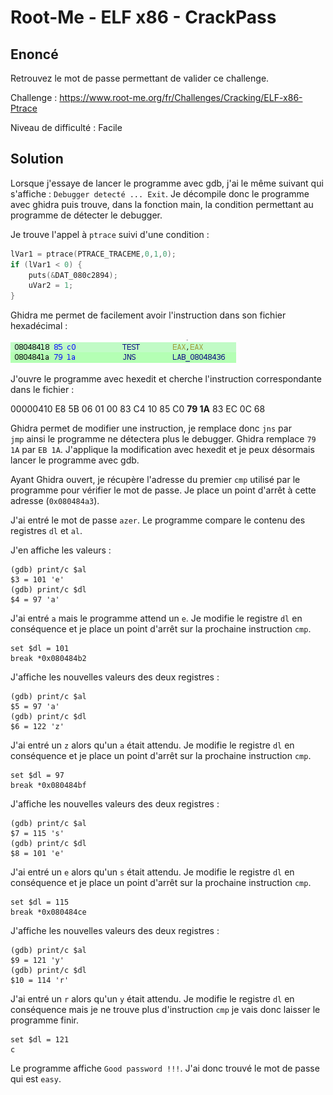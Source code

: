 # Root-Me - ELF x86 - CrackPass

## Enoncé

Retrouvez le mot de passe permettant de valider ce challenge.

Challenge : https://www.root-me.org/fr/Challenges/Cracking/ELF-x86-Ptrace

Niveau de difficulté : Facile

## Solution

Lorsque j'essaye de lancer le programme avec gdb, j'ai le même suivant qui s'affiche : `Debugger detecté ... Exit`. Je décompile donc le programme avec ghidra puis trouve, dans la fonction main, la condition permettant au programme de détecter le debugger.

Je trouve l'appel à `ptrace` suivi d'une condition :

```C
lVar1 = ptrace(PTRACE_TRACEME,0,1,0);
if (lVar1 < 0) {
    puts(&DAT_080c2894);
    uVar2 = 1;
}
```

Ghidra me permet de facilement avoir l'instruction dans son fichier hexadécimal :

![alt text](image.png)

J'ouvre le programme avec hexedit et cherche l'instruction correspondante dans le fichier :

00000410   E8 5B 06 01  00 83 C4 10  85 C0 __79 1A__  83 EC 0C 68

Ghidra permet de modifier une instruction, je remplace donc `jns` par `jmp` ainsi le programme ne détectera plus le debugger. Ghidra remplace `79 1A` par `EB 1A`. J'applique la modification avec hexedit et je peux désormais lancer le programme avec gdb.

Ayant Ghidra ouvert, je récupère l'adresse du premier `cmp` utilisé par le programme pour vérifier le mot de passe. Je place un point d'arrêt à cette adresse (`0x080484a3`).

J'ai entré le mot de passe `azer`. Le programme compare le contenu des registres `dl` et `al`.

J'en affiche les valeurs :

```
(gdb) print/c $al
$3 = 101 'e'
(gdb) print/c $dl
$4 = 97 'a'
```

J'ai entré `a` mais le programme attend un `e`. Je modifie le registre `dl` en conséquence et je place un point d'arrêt sur la prochaine instruction `cmp`.

```
set $dl = 101
break *0x080484b2
```

J'affiche les nouvelles valeurs des deux registres :

```
(gdb) print/c $al
$5 = 97 'a'
(gdb) print/c $dl
$6 = 122 'z'
```

J'ai entré un `z` alors qu'un `a` était attendu. Je modifie le registre `dl` en conséquence et je place un point d'arrêt sur la prochaine instruction `cmp`.

```
set $dl = 97
break *0x080484bf
```

J'affiche les nouvelles valeurs des deux registres :

```
(gdb) print/c $al
$7 = 115 's'
(gdb) print/c $dl
$8 = 101 'e'
```

J'ai entré un `e` alors qu'un `s` était attendu. Je modifie le registre `dl` en conséquence et je place un point d'arrêt sur la prochaine instruction `cmp`.

```
set $dl = 115
break *0x080484ce
```

J'affiche les nouvelles valeurs des deux registres :

```
(gdb) print/c $al
$9 = 121 'y'
(gdb) print/c $dl
$10 = 114 'r'
```

J'ai entré un `r` alors qu'un `y` était attendu. Je modifie le registre `dl` en conséquence mais je ne trouve plus d'instruction `cmp` je vais donc laisser le programme finir.

```
set $dl = 121
c
```

Le programme affiche `Good password !!!`. J'ai donc trouvé le mot de passe qui est `easy`.
